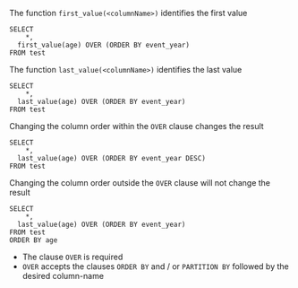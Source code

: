 The function `first_value(<columnName>)` identifies the first value

```
SELECT 
	*,  
  first_value(age) OVER (ORDER BY event_year)
FROM test
```

The function `last_value(<columnName>)` identifies the last value 

```
SELECT 
	*,  
  last_value(age) OVER (ORDER BY event_year)
FROM test
```

Changing the column order within the `OVER` clause changes the result

```
SELECT 
	*,  
  last_value(age) OVER (ORDER BY event_year DESC)
FROM test
```

Changing the column order outside the `OVER` clause will not change the result

```
SELECT 
	*,  
  last_value(age) OVER (ORDER BY event_year)
FROM test
ORDER BY age
```

- The clause `OVER` is required
- `OVER` accepts the clauses `ORDER BY` and / or `PARTITION BY` followed by the desired column-name


